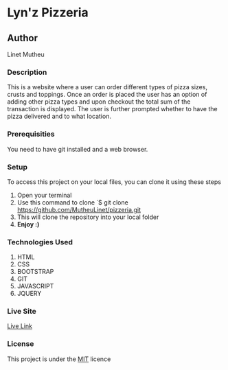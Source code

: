 # Lyn'z Pizzeria

## Author

Linet Mutheu

### Description

This is a website where a user can order different types of pizza sizes, crusts and toppings. Once an order is placed the user has an option of adding other pizza types and upon checkout the total sum of the transaction is displayed. The user is further prompted whether to have the pizza delivered and to what location.

### Prerequisities

You need to have git installed and a web browser.

### Setup

To access this project on your local files, you can clone it using these steps

1. Open your terminal
2. Use this command to clone `$ git clone
   https://github.com/MutheuLinet/pizzeria.git
3. This will clone the repository into your local folder
4. **Enjoy :)**

### Technologies Used

1. HTML
2. CSS
3. BOOTSTRAP
4. GIT
5. JAVASCRIPT
6. JQUERY

### Live Site

[Live Link](https://mutheulinet.github.io/pizzeria/)

### License

This project is under the [MIT](LICENSE) licence
